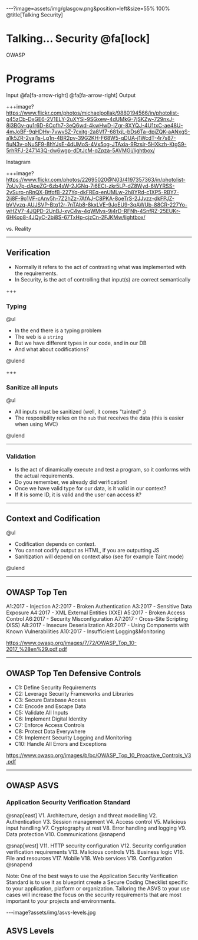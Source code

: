 ---?image=assets/img/glasgow.png&position=left&size=55% 100%
@title[Talking Security]

# Talking... Security @fa[lock]

OWASP

# Programs

Input @fa[fa-arrow-right] <your magic> @fa[fa-arrow-right] Output

+++image?https://www.flickr.com/photos/michaelpollak/9880194566/in/photolist-g45zCb-DxGE6-2V1ELY-2uXYSi-9SGxew-4dUMkG-7jSKZw-729nxJ-8j3BGv-qu1r6D-8Cofh7-3eQ6wd-4kwHwD-iZgr-8XYQJ-4U1txC-ae48U-4mJoBF-9qHDHy-7vwvSZ-7cxjtg-2a8Vf7-681xjL-bDs6Ta-dpjZQK-aANxgS-a1k5ZR-2vaj1s-Lg1n-4BR2pv-39G2KH-F68W5-qDUA-j1WcdT-4r7s87-fiuN3v-oNuSF9-8hYJsE-4dUMoS-4Vx5og-JTAxia-9Rzsir-5HXkzh-KtgS9-5rhRFJ-247143Q-dw6wgp-dDtJcM-qZpza-5AVMGj/lightbox/

Instagram

+++image?https://www.flickr.com/photos/22695020@N03/4197357363/in/photolist-7oUy7p-dApeZG-6zb4sW-2JGNq-7i6ECt-zkr5LP-dZ8Wyd-6WYRSS-2vSuro-nRnQX-BtfofB-227Yq-dkFREq-enUMLw-2h8YRd-c1XP5-RBY7-2ij8F-9o1VF-cAnv5h-7Z2hZz-7AfAJ-C8PKA-8oeTrS-2JJvzz-dkFPJZ-bVVvzq-AUJSVP-Btg12r-7nTAb8-8kxLVE-9JoEU9-3qAWUb-88CR-227Yo-wHZV7-4JQPD-2UnBJ-xyC4w-4qWMvs-9j4rD-RFNh-4SnfRZ-25EUKr-6HKop8-4JQyC-2bi8S-67TxHp-cjzCn-2FJKMw/lightbox/

vs. Reality

---
## Verification

- Normally it refers to the act of contrasting what was implemented with the requirements.
- In Security, is the act of controlling that input(s) are correct semantically

+++
### Typing

@ul

- In the end there is a typing problem
- The web is a `string`
- But we have different types in our code, and in our DB
- And what about codifications?

@ulend

+++
### Sanitize all inputs

@ul

- All inputs must be sanitized (well, it comes "tainted" ;)
- The resposibility relies on the `sub` that receives the data (this is easier when using MVC)

@ulend

---
### Validation

- Is the act of dinamically execute and test a program, so it conforms with the actual requirements.
- Do you remember, we already did verification!
- Once we have valid type for our data, is it valid in our context?
- If it is some ID, it is valid and the user can access it?

---
## Context and Codification

@ul

- Codification depends on context.
- You cannot codify output as HTML, if you are outputting JS
- Sanitization will depend on context also (see for example Taint mode)

@ulend

---
## OWASP Top Ten

A1:2017 - Injection
A2:2017 - Broken Authentication
A3:2017 - Sensitive Data Exposure
A4:2017 - XML External Entities (XXE)
A5:2017 - Broken Access Control
A6:2017 - Security Misconfiguration
A7:2017 - Cross-Site Scripting (XSS)
A8:2017 - Insecure Deserialization
A9:2017 - Using Components with Known Vulnerabilities
A10:2017 - Insufficient Logging&Monitoring

https://www.owasp.org/images/7/72/OWASP_Top_10-2017_%28en%29.pdf.pdf

---
## OWASP Top Ten Defensive Controls

- C1: Define Security Requirements
- C2: Leverage Security Frameworks and Libraries
- C3: Secure Database Access
- C4: Encode and Escape Data
- C5: Validate All Inputs
- C6: Implement Digital Identity
- C7: Enforce Access Controls
- C8: Protect Data Everywhere
- C9: Implement Security Logging and Monitoring
- C10: Handle All Errors and Exceptions

https://www.owasp.org/images/b/bc/OWASP_Top_10_Proactive_Controls_V3.pdf

---
## OWASP ASVS
### Application Security Verification Standard

@snap[east]
V1. Architecture, design and threat modelling
V2.	Authentication
V3.	Session management
V4.	Access control
V5.	Malicious input handling
V7.	Cryptography at rest
V8.	Error handling and logging
V9.	Data protection
V10. Communications
@snapend

@snap[west]
V11. HTTP security configuration
V12. Security configuration verification requirements
V13. Malicious controls
V15. Business logic
V16. File and resources
V17. Mobile
V18. Web services
V19. Configuration
@snapend

Note: One of the best ways to use the Application Security Verification Standard is to use it as blueprint create a Secure Coding Checklist specific to your application, platform or organization. Tailoring the ASVS to your use cases will increase the focus on the security requirements that are most important to your projects and environments. 

---image?assets/img/asvs-levels.jpg
## ASVS Levels


